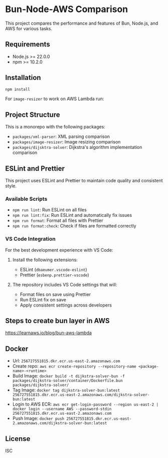 # Bun-Node-AWS Comparison

This project compares the performance and features of Bun, Node.js, and AWS for various tasks.

## Requirements

- Node.js >= 22.0.0
- npm >= 10.2.0

## Installation

```bash
npm install
```

For `image-resizer` to work on AWS Lambda run:

## Project Structure

This is a monorepo with the following packages:

- `packages/xml-parser`: XML parsing comparison
- `packages/image-resizer`: Image resizing comparison
- `packages/dijsktra-solver`: Dijkstra's algorithm implementation comparison

## ESLint and Prettier

This project uses ESLint and Prettier to maintain code quality and consistent style.

### Available Scripts

- `npm run lint`: Run ESLint on all files
- `npm run lint:fix`: Run ESLint and automatically fix issues
- `npm run format`: Format all files with Prettier
- `npm run format:check`: Check if files are formatted correctly

### VS Code Integration

For the best development experience with VS Code:

1. Install the following extensions:
   - ESLint (`dbaeumer.vscode-eslint`)
   - Prettier (`esbenp.prettier-vscode`)

2. The repository includes VS Code settings that will:
   - Format files on save using Prettier
   - Run ESLint fix on save
   - Apply consistent settings across developers

## Steps to create bun layer in AWS

<https://learnaws.io/blog/bun-aws-lambda>

## Docker

- Url: `256727551815.dkr.ecr.us-east-2.amazonaws.com`
- Create repo: `aws ecr create-repository --repository-name <package-name>-<runtime>`
- Build Image: `docker build -t dijkstra-solver-bun -f packages/dijkstra-solver/container/Dockerfile.bun packages/dijkstra-solver/`
- Tag Image: `docker tag dijkstra-solver-bun:latest 256727551815.dkr.ecr.us-east-2.amazonaws.com/dijkstra-solver-bun:latest`
- Login to AWS ECR: `aws ecr get-login-password --region us-east-2 | docker login --username AWS --password-stdin 256727551815.dkr.ecr.us-east-2.amazonaws.com`
- Push Image: `docker push 256727551815.dkr.ecr.us-east-2.amazonaws.com/dijkstra-solver-bun:latest`

## License

ISC
